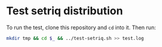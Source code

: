 # Test setriq distribution

To run the test, clone this repository and `cd` into it. Then run:
```bash
mkdir tmp && cd $_ && ../test-setriq.sh >> test.log
```
